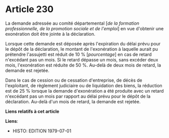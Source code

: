 # Article 230

La demande adressée au comité départemental [*de la formation professionnelle, de la promotion sociale et de l'emploi*] en
vue d'obtenir une exonération doit être jointe à la déclaration.

Lorsque cette demande est déposée après l'expiration du délai prévu pour le dépôt de la déclaration, le montant de
l'exonération à laquelle aurait pu prétendre l'assujetti est réduit de 10 % [*pourcentage*] en cas de retard n'excédant pas
un mois. Si le retard dépasse un mois, sans excéder deux mois, l'exonération est réduite de 50 %. Au-delà de deux mois de
retard, la demande est rejetée.

Dans le cas de cession ou de cessation d'entreprise, de décès de l'exploitant, de règlement judiciaire ou de liquidation des
biens, la réduction est de 25 % lorsque la demande d'exonération a été produite avec un retard n'excédant pas un mois par
rapport au délai prévu pour le dépôt de la déclaration. Au-delà d'un mois de retard, la demande est rejetée.

**Liens relatifs à cet article**

**Liens**:

  - HISTO: EDITION 1979-07-01
